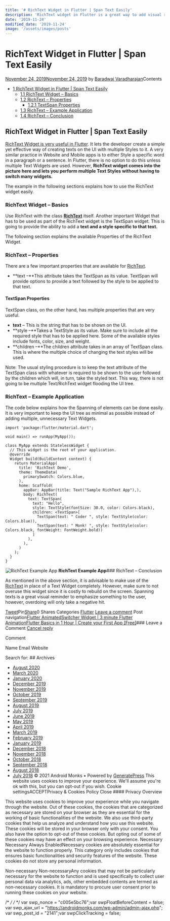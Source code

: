 ```yaml
---
title: '# RichText Widget in Flutter | Span Text Easily'
description: 'RichText widget in Flutter is a great way to add visual representation and emphasize to the user. Spanning texts is now very easy and simple with RichText.'
date: '2019-11-24'
modified_date: '2019-11-24'
image: '/assets/images/posts'
---
```

# RichText Widget in Flutter | Span Text Easily

 [November 24, 2019November 24, 2019](https://androidmonks.com/richtext-flutter/ "3:00 am") by [Baradwaj Varadharajan](https://androidmonks.com/author/admin/ "View all posts by Baradwaj Varadharajan")Contents

* [1 RichText Widget in Flutter | Span Text Easily](#RichText_Widget_in_Flutter_Span_Text_Easily)
	+ [1.1 RichText Widget – Basics](#RichText_Widget_8211_Basics)
	+ [1.2 RichText – Properties](#RichText_8211_Properties)
		- [1.2.1 TextSpan Properties](#TextSpan_Properties)
	+ [1.3 RichText – Example Application](#RichText_8211_Example_Application)
	+ [1.4 RichText – Conclusion](#RichText_8211_Conclusion)
## RichText Widget in Flutter | Span Text Easily

[RichText Widget is very useful in Flutter](https://androidmonks.com/richtext-flutter/). It lets the developer create a simple yet effective way of creating texts on the UI with multiple Styles to it. A very similar practice in Website and Mobile apps is to either Style a specific word in a paragraph or a sentence. In Flutter, there is no option to do this unless multiple Text Widgets are used. However, **RichText widget comes into the picture here and lets you perform multiple Text Styles without having to switch many widgets.**

The example in the following sections explains how to use the RichText widget easily.

### RichText Widget – Basics

Use RichText with the class [**RichText**](https://androidmonks.com/richtext-flutter/) itself. Another important Widget that has to be used as part of the RichText widget is the TextSpan widget. This is going to provide the ability to add a **text and a style specific to that text.**

The following section explains the available Properties of the RichText Widget.

### RichText – Properties

There are a few important properties that are available for [RichText](https://androidmonks.com/richtext-flutter/).

* **text –**This attribute takes the TextSpan as its value. TextSpan will provide options to provide a text followed by the style to be applied to that text.

#### TextSpan Properties

TextSpan class, on the other hand, has multiple properties that are very useful.

* **text** – This is the string that has to be shown on the UI.
* **style –**Takes a TextStyle as its value. Make sure to include all the required style that has to be applied here. Some of the available styles include fonts, color, size, and weight.
* **children –**The children attribute takes in an array of TextSpan class. This is where the multiple choice of changing the text styles will be used.

Note: The usual styling procedure is to keep the text attribute of the TextSpan class with whatever is required to be shown to the user followed by the children which will, in turn, take the styled text. This way, there is not going to be multiple Text/RichText widget flooding the UI tree.

### RichText – Example Application

The code below explains how the Spanning of elements can be done easily. It is very important to keep the UI tree as minimal as possible instead of adding multiple, unnecessary Text Widgets.


```
import 'package:flutter/material.dart';

void main() => runApp(MyApp());

class MyApp extends StatelessWidget {
  // This widget is the root of your application.
  @override
  Widget build(BuildContext context) {
    return MaterialApp(
      title: 'RichText Demo',
      theme: ThemeData(
        primarySwatch: Colors.blue,
      ),
      home: Scaffold(
        appBar: AppBar(title: Text("Sample RichText App"),),
        body: RichText(
          text: TextSpan(
            text: "Hello",
            style: TextStyle(fontSize: 30.0, color: Colors.black),
            children: <TextSpan>[
              TextSpan(text: " Coder ", style: TextStyle(color: Colors.blue)),
              TextSpan(text: " Monk! ", style: TextStyle(color: Colors.black, fontWeight: FontWeight.bold))
            ]
          ),
        ),
      )
    );
  }
}
```
![RichText Example App](data:image/gif;base64,R0lGODlhAQABAIAAAAAAAP///yH5BAEAAAAALAAAAAABAAEAAAIBRAA7)![RichText Example App](https://androidmonks.com/wp-content/uploads/2019/11/richtextscreenshot.png) **RichText Example App**### RichText – Conclusion

As mentioned in the above section, it is advisable to make use of the [RichText](https://androidmonks.com/richtext-flutter/) in place of a Text Widget completely. However, make sure to not overuse this widget since it is costly to rebuild on the screen. Spanning texts is a great visual reminder to emphasize something to the user, however, overdoing will only take a negative hit.

[Tweet](https://twitter.com/intent/tweet?text=RichText+Widget+in+Flutter++Span+Text+Easily&url=https%3A%2F%2Fandroidmonks.com%2Frichtext-flutter%2F)Pin[Share](https://www.facebook.com/share.php?u=https%3A%2F%2Fandroidmonks.com%2Frichtext-flutter%2F)0 Shares Categories [Flutter](https://androidmonks.com/category/flutter/) [Leave a comment](https://androidmonks.com/richtext-flutter/#respond) Post navigation[Flutter AnimatedSwitcher Widget | 3 minute Flutter Animation](https://androidmonks.com/flutter-animatedswitcher-widget/)[Flutter Basics in 1 Hour | Create your First App [Free]](https://androidmonks.com/flutter-basics-1-hour/)### Leave a Comment [Cancel reply](/richtext-flutter/#respond)

Comment

Name Email Website  

  Search for:   ## Archives

* [August 2020](https://androidmonks.com/2020/08/)
* [March 2020](https://androidmonks.com/2020/03/)
* [January 2020](https://androidmonks.com/2020/01/)
* [December 2019](https://androidmonks.com/2019/12/)
* [November 2019](https://androidmonks.com/2019/11/)
* [October 2019](https://androidmonks.com/2019/10/)
* [September 2019](https://androidmonks.com/2019/09/)
* [August 2019](https://androidmonks.com/2019/08/)
* [July 2019](https://androidmonks.com/2019/07/)
* [June 2019](https://androidmonks.com/2019/06/)
* [May 2019](https://androidmonks.com/2019/05/)
* [April 2019](https://androidmonks.com/2019/04/)
* [March 2019](https://androidmonks.com/2019/03/)
* [February 2019](https://androidmonks.com/2019/02/)
* [January 2019](https://androidmonks.com/2019/01/)
* [December 2018](https://androidmonks.com/2018/12/)
* [November 2018](https://androidmonks.com/2018/11/)
* [October 2018](https://androidmonks.com/2018/10/)
* [September 2018](https://androidmonks.com/2018/09/)
* [August 2018](https://androidmonks.com/2018/08/)
* [July 2018](https://androidmonks.com/2018/07/)
 © 2021 Android Monks • Powered by [GeneratePress](https://generatepress.com) This website uses cookies to improve your experience. We'll assume you're ok with this, but you can opt-out if you wish. Cookie settingsACCEPTPrivacy & Cookies Policy   Close #### Privacy Overview

This website uses cookies to improve your experience while you navigate through the website. Out of these cookies, the cookies that are categorized as necessary are stored on your browser as they are essential for the working of basic functionalities of the website. We also use third-party cookies that help us analyze and understand how you use this website. These cookies will be stored in your browser only with your consent. You also have the option to opt-out of these cookies. But opting out of some of these cookies may have an effect on your browsing experience.  Necessary  Necessary Always EnabledNecessary cookies are absolutely essential for the website to function properly. This category only includes cookies that ensures basic functionalities and security features of the website. These cookies do not store any personal information.

 Non-necessary  Non-necessaryAny cookies that may not be particularly necessary for the website to function and is used specifically to collect user personal data via analytics, ads, other embedded contents are termed as non-necessary cookies. It is mandatory to procure user consent prior to running these cookies on your website.

  /* <![CDATA[ */
var tocplus = {"visibility\_show":"show","visibility\_hide":"hide","width":"Auto"};
/* ]]> */  /* <![CDATA[ */
var socialWarfare = {"addons":[],"post\_id":"2141","variables":{"emphasizeIcons":false,"powered\_by\_toggle":false,"affiliate\_link":"https:\/\/warfareplugins.com"},"floatBeforeContent":""};
/* ]]> */         var swp\_nonce = "c005e5bc76";var swpFloatBeforeContent = false; var swp\_ajax\_url = "https://androidmonks.com/wp-admin/admin-ajax.php"; var swp\_post\_id = "2141";var swpClickTracking = false; 